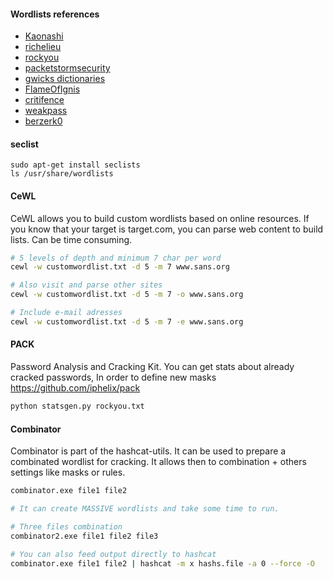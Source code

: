 #### Wordlists references
- [Kaonashi](https://github.com/kaonashi-passwords/Kaonashi)
- [richelieu](https://github.com/tarraschk/richelieu)
- [rockyou](https://github.com/brannondorsey/naive-hashcat/releases/download/data/rockyou.-txt)
- [packetstormsecurity](https://packetstormsecurity.com/Crackers/wordlists/page4/)
- [gwicks dictionaries](http://www.gwicks.net/dictionaries.htm)
- [FlameOfIgnis](https://github.com/FlameOfIgnis/Pwdb-Public)
- [critifence](http://www.critifence.com/default-password-database/)
- [weakpass](https://weakpass.com/)
- [berzerk0](https://github.com/berzerk0/Probable-Wordlists)


#### seclist

```shell title:"Wordlists"
sudo apt-get install seclists
ls /usr/share/wordlists
```


#### CeWL 
CeWL allows you to build custom wordlists based on online resources. If you know that your target is target.com, you can parse web content to build lists. Can be time consuming.

```bash
# 5 levels of depth and minimum 7 char per word
cewl -w customwordlist.txt -d 5 -m 7 www.sans.org

# Also visit and parse other sites
cewl -w customwordlist.txt -d 5 -m 7 -o www.sans.org

# Include e-mail adresses
cewl -w customwordlist.txt -d 5 -m 7 -e www.sans.org
```

#### PACK
Password Analysis and Cracking Kit. You can get stats about already cracked passwords, In order to define new masks https://github.com/iphelix/pack

```bash
python statsgen.py rockyou.txt
```

#### Combinator
Combinator is part of the hashcat-utils. It can be used to prepare a combinated wordlist for cracking. It allows then to combination + others settings like masks or rules.

```bash
combinator.exe file1 file2

# It can create MASSIVE wordlists and take some time to run.

# Three files combination
combinator2.exe file1 file2 file3

# You can also feed output directly to hashcat
combinator.exe file1 file2 | hashcat -m x hashs.file -a 0 --force -O

```
